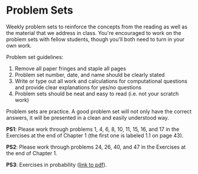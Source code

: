 # Problem Sets

Weekly problem sets to reinforce the concepts from the reading as
well as the material that we address in class. You're encouraged to work on the problem sets with fellow students, though you'll both need to turn in your own work.

Problem set guidelines:

1. Remove all paper fringes and staple all pages
2. Problem set number, date, and name should be clearly stated
3. Write or type out all work and calculations for computational questions and provide clear explanations for yes/no questions
4. Problem sets should be neat and easy to read (i.e. not your scratch work)

Problem sets are practice. A good problem set will not only have the correct answers, it will be presented in a clean and easily understood way.

**PS1**: Please work through problems 1, 4, 6, 8, 10, 11, 15, 16, and 17 in the Exercises at the end of Chapter 1 (the first one is labeled 1.1 on page 43).

**PS2**: Please work through problems 24, 26, 40, and 47 in the Exercises at the end of Chapter 1.

**PS3**: Exercises in probability ([link to pdf](https://github.com/intro-stats/course-materials/blob/master/slides/week-04/ps-3.pdf)).